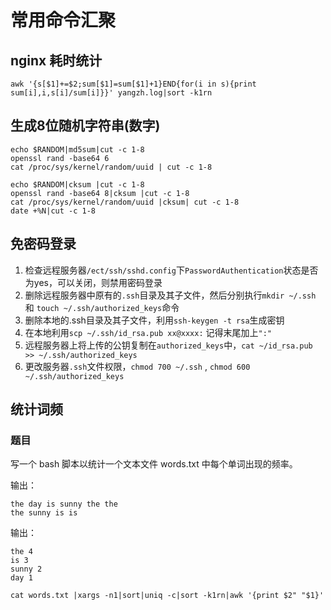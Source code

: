 # 常用命令汇聚

## nginx 耗时统计
```
awk '{s[$1]+=$2;sum[$1]=sum[$1]+1}END{for(i in s){print sum[i],i,s[i]/sum[i]}}' yangzh.log|sort -k1rn
```

## 生成8位随机字符串(数字)

```
echo $RANDOM|md5sum|cut -c 1-8
openssl rand -base64 6
cat /proc/sys/kernel/random/uuid | cut -c 1-8
```

```
echo $RANDOM|cksum |cut -c 1-8
openssl rand -base64 8|cksum |cut -c 1-8
cat /proc/sys/kernel/random/uuid |cksum| cut -c 1-8
date +%N|cut -c 1-8
```

## 免密码登录

1. 检查远程服务器`/ect/ssh/sshd.config`下`PasswordAuthentication`状态是否为yes，可以关闭，则禁用密码登录
2. 删除远程服务器中原有的`.ssh`目录及其子文件，然后分别执行`mkdir ~/.ssh` 和 `touch ~/.ssh/authorized_keys`命令
3. 删除本地的.ssh目录及其子文件，利用`ssh-keygen -t rsa`生成密钥
4. 在本地利用`scp ~/.ssh/id_rsa.pub xx@xxxx:` 记得末尾加上`":"`
5. 远程服务器上将上传的公钥复制在`authorized_keys`中，`cat ~/id_rsa.pub >> ~/.ssh/authorized_keys`
6. 更改服务器`.ssh`文件权限，`chmod 700 ~/.ssh` , `chmod 600 ~/.ssh/authorized_keys`

## 统计词频

### 题目

写一个 bash 脚本以统计一个文本文件 words.txt 中每个单词出现的频率。

输出：

```
the day is sunny the the
the sunny is is
```

输出：

```
the 4
is 3
sunny 2
day 1
```

```shell
cat words.txt |xargs -n1|sort|uniq -c|sort -k1rn|awk '{print $2" "$1}'
```